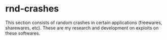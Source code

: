 # rnd-crashes
This section consists of random crashes in certain applications (freewares, sharewares, etc). These are my research and development on exploits on these softwares. 
